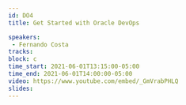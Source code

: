 ```yaml
---
id: DO4
title: Get Started with Oracle DevOps

speakers:
 - Fernando Costa
tracks:
block: c
time_start: 2021-06-01T13:15:00-05:00
time_end: 2021-06-01T14:00:00-05:00
video: https://www.youtube.com/embed/_GmVrabPHLQ
slides:
---
```



